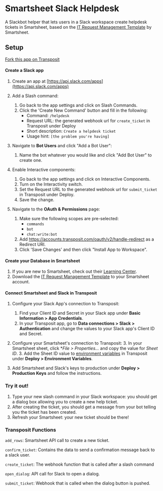 # Smartsheet Slack Helpdesk

A Slackbot helper that lets users in a Slack workspace create helpdesk tickets in Smartsheet, based on the [IT Request Management Template](https://www.smartsheet.com/marketplace/templates/it-request-management) by Smartsheet.

## Setup

[Fork this app on Transposit](https://console.transposit.com/t/transposit-sample/smartsheet_slack_helpdesk?fork=true)

#### Create a Slack app

1. Create an app at [https://api.slack.com/apps](https://api.slack.com/apps)

2. Add a Slash command:
   1. Go back to the app settings and click on Slash Commands.
   1. Click the 'Create New Command' button and fill in the following:
      - Command: `/helpdesk`
      - Request URL: the generated webhook url for `create_ticket` in Transposit under Deploy
      - Short description: `Create a helpdesk ticket`
      - Usage hint: `[the problem you're having]`

3. Navigate to **Bot Users** and click "Add a Bot User":
   1. Name the bot whatever you would like and click "Add Bot User" to create one.
   
4. Enable Interactive components:
   1. Go back to the app settings and click on Interactive Components.
   2. Turn on the Interactivity switch.
   2. Set the Request URL to the generated webhook url for `submit_ticket` in Transposit under Deploy.
   3. Save the change.

5. Navigate to the **OAuth & Permissions** page:
   1. Make sure the following scopes are pre-selected:
      - `commands`
      - `bot`
      - `chat:write:bot`
   6. Add https://accounts.transposit.com/oauth/v2/handle-redirect as a Redirect URI.
   7. Click 'Save Changes' and then click "Install App to Workspace". 

#### Create your Database in Smartsheet

1. If you are new to Smartsheet, check out their [Learning Center](https://help.smartsheet.com/).
2. Download the [IT Request Management Template](https://www.smartsheet.com/marketplace/templates/it-request-management) to your Smartsheet account.

#### Connect Smartsheet and Slack in Transposit

1. Configure your Slack App's connection to Transposit:
   1. Find your Client ID and Secret in your Slack app under **Basic Information > App Credentials**. 
   2. In your Transposit app, go to **Data connections > Slack > Authentication** and change the values to your Slack app's Client ID and Secret.
   
2. Configure your Smartsheet's connection to Transposit:
   3. In your Smartsheet sheet, click \*_File > Properties..._ and copy the value for _Sheet ID_.
   3. Add the Sheet ID value to [environment variables](https://www.transposit.com/docs/building/environment-variables/) in Transposit under **Deploy > Environment Variables**.
   
2. Add Smartsheet and Slack's keys to production under **Deploy > Production Keys** and follow the instructions.

### Try it out!

1. Type your new slash command in your Slack workspace: you should get a dialog box allowing you to create a new help ticket.
2. After creating the ticket, you should get a message from your bot telling you the ticket has been created.
3. Refresh your Smartsheet: your new ticket should be there!

### Transposit Functions

`add_rows`: Smartsheet API call to create a new ticket.

`confirm_ticket`: Contains the data to send a confirmation message back to a slack user.

`create_ticket`: The webhook function that is called after a slash command

`open_dialog`: API call for Slack to open a dialog.

`submit_ticket`: Webhook that is called when the dialog button is pushed.

